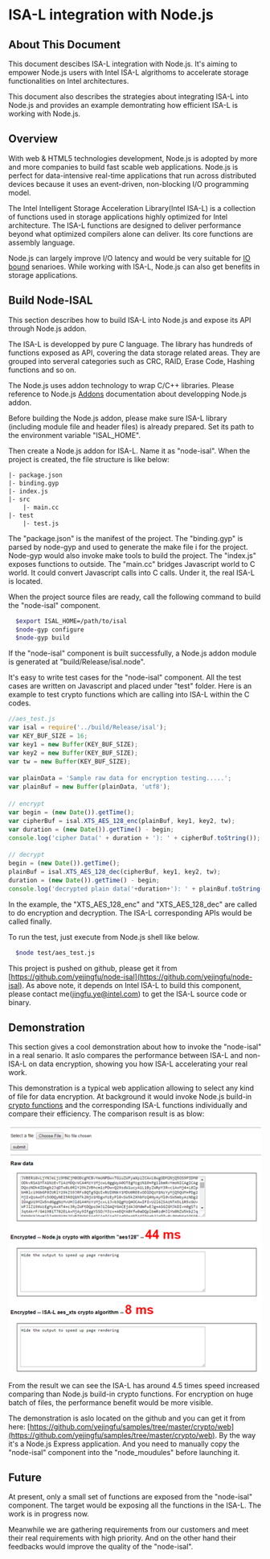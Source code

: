 ISA-L integration with Node.js
=============================
## About This Document
This document descibes ISA-L integration with Node.js. It's aiming to empower Node.js users with Intel ISA-L algrithoms to accelerate storage functionalities on Intel architectures.

This document also describes the strategies about integrating ISA-L into Node.js and provides an example demontrating how efficient ISA-L is working with Node.js.

## Overview
With web & HTML5 technologies development, Node.js is adopted by more and more companies to build fast scable web applications. Node.js is perfect for data-intensive real-time applications that run across distributed devices because it uses an event-driven, non-blocking I/O programming model.

The Intel Intelligent Storage Acceleration Library(Intel ISA-L) is a collection of functions used in storage applications highly optimized for Intel architecture. The ISA-L functions are designed to deliver performance beyond what optimized compilers alone can deliver. Its core functions are assembly language.

Node.js can largely improve I/O latency and would be very suitable for [IO bound](http://en.wikipedia.org/wiki/I/O_bound) senarioes. While working with ISA-L, Node.js can also get benefits in storage applications.

## Build Node-ISAL
This section describes how to build ISA-L into Node.js and expose its API through Node.js addon.

The ISA-L is developped by pure C language. The library has hundreds of functions exposed as API, covering the data storage related areas. They are grouped into serveral categories such as CRC, RAID, Erase Code, Hashing functions and so on.

The Node.js uses addon technology to wrap C/C++ libraries. Please reference to Node.js [Addons](https://nodejs.org/api/addons.html) documentation about developping Node.js addon.

Before building the Node.js addon, please make sure ISA-L library (including module file and header files) is already prepared. Set its path to the environment variable "ISAL_HOME".

Then create a Node.js addon for ISA-L. Name it as "node-isal". When the project is created, the file structure is like below:

    |- package.json
    |- binding.gyp
    |- index.js
    |- src
        |- main.cc
    |- test
        |- test.js

The "package.json" is the manifest of the project. The "binding.gyp" is parsed by node-gyp and used to generate the make file i for the project. Node-gyp would also invoke make tools to build the project. The "index.js" exposes functions to outside. The "main.cc" bridges Javascript world to C world. It could convert Javascript calls into C calls. Under it, the real ISA-L is located.

When the project source files are ready, call the following command to build the "node-isal" component.
```bash
  $export ISAL_HOME=/path/to/isal
  $node-gyp configure
  $node-gyp build
```

If the "node-isal" component is built successfully, a Node.js addon module is generated at "build/Release/isal.node".

It's easy to write test cases for the "node-isal" component. All the test cases are written on Javascript and placed under "test" folder. Here is an example to test crypto functions which are calling into ISA-L within the C codes.
```js
//aes_test.js
var isal = require('../build/Release/isal');
var KEY_BUF_SIZE = 16;
var key1 = new Buffer(KEY_BUF_SIZE);
var key2 = new Buffer(KEY_BUF_SIZE);
var tw = new Buffer(KEY_BUF_SIZE);

var plainData = 'Sample raw data for encryption testing.....';
var plainBuf = new Buffer(plainData, 'utf8');

// encrypt
var begin = (new Date()).getTime();
var cipherBuf = isal.XTS_AES_128_enc(plainBuf, key1, key2, tw);
var duration = (new Date()).getTime() - begin;
console.log('cipher Data(' + duration + '): ' + cipherBuf.toString());

// decrypt
begin = (new Date()).getTime();
plainBuf = isal.XTS_AES_128_dec(cipherBuf, key1, key2, tw);
duration = (new Date()).getTime() - begin;
console.log('decrypted plain data('+duration+'): ' + plainBuf.toString());
```

In the example, the "XTS_AES_128_enc" and "XTS_AES_128_dec" are called to do encryption and decryption. The ISA-L corresponding APIs would be called finally.

To run the test, just execute from Node.js shell like below.
```bash
  $node test/aes_test.js
```

This project is pushed on github, please get it from [https://github.com/yejingfu/node-isal](https://github.com/yejingfu/node-isal). As above note, it depends on Intel ISA-L to build this component, please contact me(jingfu.ye@intel.com) to get the ISA-L source code or binary.

## Demonstration
This section gives a cool demonstration about how to invoke the "node-isal" in a real senario. It aslo compares the performance between ISA-L and non-ISA-L on data encryption, showing you how ISA-L accelerating your real work.

This demonstration is a typical web application allowing to select any kind of file for data encryption. At background it would invoke Node.js build-in [crypto functions](https://nodejs.org/api/crypto.html) and the corresponding ISA-L functions individually and compare their efficiency. The comparison result is as blow:

![snapshot](isal_crypto.png)

From the result we can see the ISA-L has around 4.5 times speed increased comparing than Node.js build-in crypto functions. For encryption on huge batch of files, the performance benefit would be more visible.

The demonstration is aslo located on the github and you can get it from here: [https://github.com/yejingfu/samples/tree/master/crypto/web](https://github.com/yejingfu/samples/tree/master/crypto/web). By the way it's a Node.js Express application. And you need to manually copy the "node-isal" component into the "node_moudules" before launching it.

## Future
At present, only a small set of functions are exposed from the "node-isal" component. The target would be exposing all the functions in the ISA-L. The work is in progress now.

Meanwhile we are gathering requirements from our customers and meet their real requirements with high priority. And on the other hand their feedbacks would improve the quality of the "node-isal".



